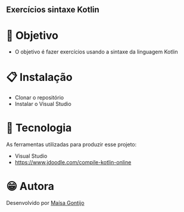 ## Exercícios sintaxe Kotlin

# 📜 Objetivo
  - O objetivo é fazer exercícios usando a sintaxe da linguagem Kotlin

# 📋 Instalação
  - Clonar o repositório
  - Instalar o Visual Studio

# 🧰 Tecnologia
As ferramentas utilizadas para produzir esse projeto:
  - Visual Studio
  - https://www.jdoodle.com/compile-kotlin-online

# 😁 Autora
Desenvolvido por [Maísa Gontijo](https://www.linkedin.com/in/ma%C3%ADsa-gontijo-5644a4315/)

